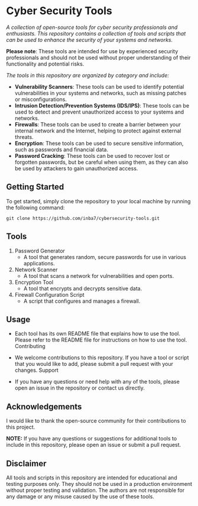 # Cyber Security Tools

*A collection of open-source tools for cyber security professionals and enthusiasts. This repository contains a collection of tools and scripts that can be used to enhance the security of your systems and networks.*

**Please note**: These tools are intended for use by experienced security professionals and should not be used without proper understanding of their functionality and potential risks.

*The tools in this repository are organized by category and include:*

- **Vulnerability Scanners**: These tools can be used to identify potential vulnerabilities in your systems and networks, such as missing patches or misconfigurations.
- **Intrusion Detection/Prevention Systems (IDS/IPS)**: These tools can be used to detect and prevent unauthorized access to your systems and networks.
- **Firewalls**: These tools can be used to create a barrier between your internal network and the Internet, helping to protect against external threats.
- **Encryption**: These tools can be used to secure sensitive information, such as passwords and financial data.
- **Password Cracking**: These tools can be used to recover lost or forgotten passwords, but be careful when using them, as they can also be used by attackers to gain unauthorized access.

## Getting Started
To get started, simply clone the repository to your local machine by running the following command:

```
git clone https://github.com/inba7/cybersecurity-tools.git
```

## Tools
1. Password Generator
    - A tool that generates random, secure passwords for use in various applications.
2. Network Scanner
    - A tool that scans a network for vulnerabilities and open ports.
3. Encryption Tool
    - A tool that encrypts and decrypts sensitive data.
4. Firewall Configuration Script
    - A script that configures and manages a firewall.

## Usage

- Each tool has its own README file that explains how to use the tool. Please refer to the README file for instructions on how to use the tool.
Contributing

- We welcome contributions to this repository. If you have a tool or script that you would like to add, please submit a pull request with your changes.
Support

- If you have any questions or need help with any of the tools, please open an issue in the repository or contact us directly.

## Acknowledgements

I would like to thank the open-source community for their contributions to this project.

**NOTE:** If you have any questions or suggestions for additional tools to include in this repository, please open an issue or submit a pull request.

## Disclaimer

All tools and scripts in this repository are intended for educational and testing purposes only. They should not be used in a production environment without proper testing and validation. The authors are not responsible for any damage or any misuse caused by the use of these tools.


